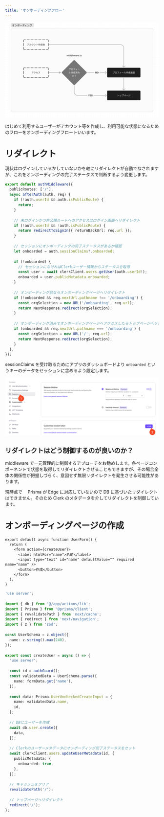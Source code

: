 ```yaml
---
title: 'オンボーディングフロー'
---
```


![](/images/onboarding.png)

はじめて利用するユーザーがアカウント等を作成し、利用可能な状態になるためのフローをオンボーディングフロートいいます。

# リダイレクト

現状はログインしているかしていないかを軸にリダイレクトが自動でなされますが、これをオンボーディングの完了ステータスで判断するよう変更します。

```ts:middleware.ts
export default authMiddleware({
  publicRoutes: ['/'],
  async afterAuth(auth, req) {
    if (!auth.userId && auth.isPublicRoute) {
      return;
    }

    // 未ログインかつ非公開ルートへのアクセスはログイン画面へリダイレクト
    if (!auth.userId && !auth.isPublicRoute) {
      return redirectToSignIn({ returnBackUrl: req.url });
    }

    // セッションにオンボーディングの完了ステータスがあるか確認
    let onboarded = auth.sessionClaims?.onboarded;

    if (!onboarded) {
      // セッションになければClerkユーザー情報からステータスを取得
      const user = await clerkClient.users.getUser(auth.userId!);
      onboarded = user.publicMetadata.onboarded;
    }

    // オンボーディング前ならオンボーディングページへリダイレクト
    if (!onboarded && req.nextUrl.pathname !== '/onboarding') {
      const orgSelection = new URL('/onboarding', req.url);
      return NextResponse.redirect(orgSelection);
    }

    // オンボーディング済みでオンボーディングページへアクセスしたらトップページへリダイレクト
    if (onboarded && req.nextUrl.pathname === '/onboarding') {
      const orgSelection = new URL('/', req.url);
      return NextResponse.redirect(orgSelection);
    }
  },
});
```

sessionClaims を受け取るためにアプリのダッシュボードより `onboarded` というキーのデータをセッションに含めるよう設定します。

![](/images/clerk-customize-session-token.png)

## リダイレクトはどう制御するのが良いのか？

middleware で一元管理的に制御するアプローチをお勧めします。各ページコンポーネントで状態を取得してリダイレクトさせることもできますが、その場合全体の関係性が把握しづらく、意図せず無限リダイレクトを発生させる可能性があります。

現時点で　 Prisma が Edge に対応していないので DB に基づいたリダイレクトはできません。そのため Clerk のメタデータを介してリダイレクトを制御しています。

# オンボーディングページの作成

```tsx:app/onboarding/page.tsx
export default async function UserForm() {
  return (
    <form action={createUser}>
      <label htmlFor="name">名前</label>
      <input type="text" id="name" defaultValue="" required name="name" />
      <button>作成</button>
    </form>
  );
}
```

```ts:app/onboarding/action.ts
'use server';

import { db } from '@/app/actions/lib';
import { Prisma } from '@prisma/client';
import { revalidatePath } from 'next/cache';
import { redirect } from 'next/navigation';
import { z } from 'zod';

const UserSchema = z.object({
  name: z.string().max(240),
});

export const createUser = async () => {
  'use server';

  const id = authGuard();
  const validatedData = UserSchema.parse({
    name: formData.get('name'),
  });

  const data: Prisma.UserUncheckedCreateInput = {
    name: validatedData.name,
    id,
  };

  // DBにユーザーを作成
  await db.user.create({
    data,
  });

  // Clerkのユーザーメタデータにオンボーディング完了ステータスをセット
  await clerkClient.users.updateUserMetadata(id, {
    publicMetadata: {
      onboarded: true,
    },
  });

  // キャッシュをクリア
  revalidatePath('/');

  // トップページへリダイレクト
  redirect('/');
};
```
